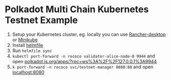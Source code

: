 # Polkadot Multi Chain Kubernetes Testnet Example

1. Setup your Kubernetes cluster, eg. locally you can use [Rancher-desktop](https://rancherdesktop.io/) or [Minikube](https://minikube.sigs.k8s.io/)
2. Install [helmfile](https://github.com/roboll/helmfile)
3. Run `helmfile sync`
4. `kubectl port-forward -n rococo validator-alice-node-0 9944` and open [polkadot.js.org/apps/?rpc=ws%3A%2F%2F127.0.0.1%3A9944](https://polkadot.js.org/apps/?rpc=ws%3A%2F%2F127.0.0.1%3A9944#/explorer)
5. `k port-forward -n rococo svc/testnet-manager 8080:80` and open [localhost:8080](http://localhost:8080/)

